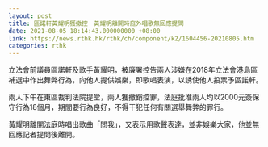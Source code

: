 ```yaml
---
layout: post
title: 區諾軒黃耀明獲撤控　黃耀明離開時庭外唱歌無回應提問
date: 2021-08-05 18:14:43.000000000 +08:00
link: https://news.rthk.hk/rthk/ch/component/k2/1604456-20210805.htm
categories: rthk
---
```


立法會前議員區諾軒及歌手黃耀明，被廉署控告兩人涉嫌在2018年立法會港島區補選中作出舞弊行為，向他人提供娛樂，即歌唱表演，以誘使他人投票予區諾軒。

兩人下午在東區裁判法院提堂，兩人獲撤銷控罪，法庭批准兩人均以2000元簽保守行為18個月，期間要行為良好，不得干犯任何有關選舉舞弊的罪行。

黃耀明離開法庭時唱出歌曲「問我」，又表示用歌聲表達，並非娛樂大家，他並無回應記者提問後離開。

